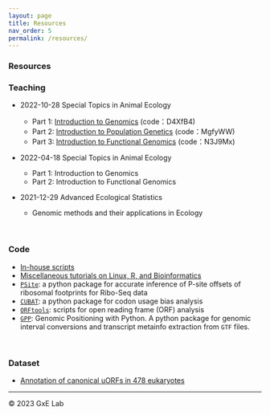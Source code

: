 ```yaml
---
layout: page
title: Resources
nav_order: 5
permalink: /resources/
---
```


### Resources

### Teaching

- 2022-10-28 Special Topics in Animal Ecology
  - Part 1:  [Introduction to Genomics](https://www.jianguoyun.com/p/DfmjMzsQ146cBhiaxOAEIAA)  (code：D4XfB4)
  - Part 2: [Introduction to Population Genetics](https://www.jianguoyun.com/p/DSGotNkQ146cBhifxOAEIAA)  (code：MgfyWW)
  - Part 3: [Introduction to Functional Genomics](https://www.jianguoyun.com/p/Dahi7boQ146cBhilxOAEIAA) (code：N3J9Mx)

- 2022-04-18 Special Topics in Animal Ecology
  - Part 1: Introduction to Genomics
  - Part 2: Introduction to Functional Genomics

- 2021-12-29 Advanced Ecological Statistics
  - Genomic methods and their applications in Ecology


<br/>

### Code

- [In-house scripts](https://github.com/gxelab/scripts)
- [Miscellaneous tutorials on Linux, R, and Bioinformatics](https://gitee.com/mt1022/bioinfo_tutorials)
- [`PSite`](https://github.com/gxelab/psite): a python package for accurate inference of P-site offsets of ribosomal footprints for Ribo-Seq data
- [`CUBAT`](https://github.com/gxelab/CUBAT): a python package for codon usage bias analysis
- [`ORFtools`](https://github.com/gxelab/orftools): scripts for open reading frame (ORF) analysis
- [`GPP`](https://github.com/mt1022/GPP): Genomic Positioning with Python. A python package for genomic interval conversions and transcript metainfo extraction from `GTF` files.

<br/>

### Dataset

- [Annotation of canonical uORFs in 478 eukaryotes](https://doi.org/10.6084/m9.figshare.9980441.v4)



-----

© 2023 GxE Lab
